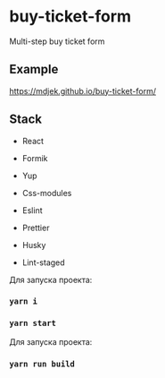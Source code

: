 # buy-ticket-form

Multi-step buy ticket form

## Example 

https://mdjek.github.io/buy-ticket-form/

## Stack
* React 
* Formik
* Yup
* Сss-modules

* Eslint
* Prettier
* Husky
* Lint-staged

Для запуска проекта:
### `yarn i`
### `yarn start`

Для запуска проекта:
### `yarn run build`
